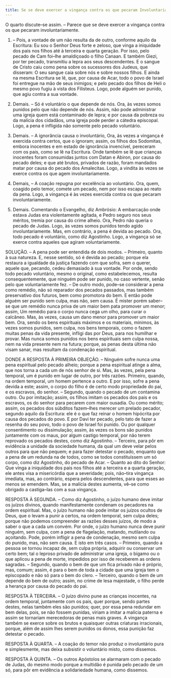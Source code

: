 ```yaml
---
title: Se se deve exercer a vingança contra os que pecaram Involuntariamente
---
```


O quarto discute–se assim. – Parece que se deve exercer a vingança contra os que pecaram involuntariamente.  

1. – Pois, a vontade de um não resulta da de outro, conforme aquilo da Escritura: Eu sou o Senhor Deus forte e zeloso, que vinga a iniquidade dos pais nos filhos até à terceira e quarta geração. Por isso, pelo pecado de Cam foi–lhe amaldiçoado o filho Canaan. E também Giezi, por ter pecado, transmitiu a lepra aos seus descendentes. E o sangue de Cristo caiu como pena sobre os sucessores dos Judeus, que disseram: O seu sangue caia sobre nós e sobre nossos filhos. E ainda na mesma Escritura se lê, que, por causa de Acar, todo o povo de Israel foi entregue na mão de seus inimigos; e pelo pecado dos filhos de Heli o mesmo povo fugiu à vista dos Filisteus. Logo, pode alguém ser punido, que agiu contra a sua vontade.  

2. Demais. – Só é voluntário o que depende de nós. Ora, às vezes somos punidos pelo que não depende de nós. Assim, não pode administrar uma igreja quem está contaminado de lepra; e por causa da pobreza ou da malícia dos cidadãos, uma igreja pode perder a cátedra episcopal. Logo, a pena é infligida não somente pelo pecado voluntário.  

3. Demais. – A ignorância causa o involuntário, Ora, às vezes a vingança é exercida contra certos, que o ignoram; assim, os filhos dos Sodomitas, embora inocentes e em estado de ignorância invencível, pereceram com os pais, como se lê na Escritura. Onde também se lê que crianças inocentes foram consumidas juntos com Datan e Abiron, por causa do pecado deles; e que até brutos, privados de razão, foram mandados matar por causa do pecado dos Amalecitas. Logo, a vindita às vezes se exerce contra os que agem involuntariamente.  

4. Demais, – A coação repugna por excelência ao voluntário. Ora, quem, coagido pelo temor, comete um pecado, nem por isso escapa ao reato da pena. Logo, a vingança é às vezes exercida contra os que pecaram involuntariamente.  

5. Demais. Comentando o Evangelho, diz Ambrósio: A embarcação onde estava Judas era violentamente agitada, e Pedro seguro nos seus méritos, tremia por causa do crime alheio. Ora, Pedro não queria o pecado de Judas. Logo, às vezes somos punidos tendo agido involuntariamente.  Mas, em contrário, a pena é devida ao pecado. Ora, todo pecado é voluntário, como diz Agostinho. Logo, a vingança só se exerce contra aqueles que agiram voluntariamente.  

SOLUÇÃO. – A pena pode ser entendida de dois modos. – Primeiro, quanto à sua natureza. E, nesse sentido, só é devida ao pecado; porque ela restaura a igualdade da justiça fazendo com que sofra, sem o querer, aquele que, pecando, cedeu demasiado à sua vontade. Por onde, sendo todo pecado voluntário, mesmo o original, como estabelecemos, resulta consequentemente, que ninguém pode ser punido, no caso vertente, senão pelo que voluntariamente fez. – De outro modo, pode–se considerar a pena como remédio, não só reparador dos pecados passados, mas também preservativo dos futuros, bem como promotora do bem. E então pode alguém ser punido sem culpa, mas não, sem causa. É mister porém saber–se que um remédio nunca priva de um maior bem pata promover um menor; assim, Um remédio para o corpo nunca cega um olho, para curar o calcâneo. Mas, às vezes, causa um dano menor para promover um maior bem. Ora, sendo os bens espirituais máximos e os materiais, mínimos, às vezes somos punidos, sem culpa, nos bens temporais, como o fazem muitas penas da vida presente, infligi das por Deus, para nos humilhar e provar. Mas nunca somos punidos nos bens espirituais sem culpa nossa, nem na vida presente nem na futura; porque, as penas desta última não visam sanar, mas resultam da condenação espiritual.  

DONDE A RESPOSTA À PRIMEIRA OBJEÇÃO. – Ninguém sofre nunca uma pena espiritual pelo pecado alheio; porque a pena espiritual atinge a alma, que nos torna a cada um de nós senhor de si. Mas, às vezes, pela pena temporal, um é punido em lugar de outro, por três razões. Primeiro, quando, na ordem temporal, um homem pertence a outro. E por isso, sofre a pena devida a este; assim, o corpo do filho é de certo modo propriedade do pai, e os escravos, do senhor. – Segundo, quando o pecado de um contamina outro. Ou por imitação; assim, os filhos imitam os pecados dos pais e os escravos, os do senhor para pecarem com maior ousadia. Ou como mérito; assim, os pecados dos súbditos fazem–lhes merecer um prelado pecador, segundo aquilo da Escritura: ele é o que faz reinar o homem hipócrita por causa dos pecados do povo. E por Davi ter pecado, pelo tato de fazer a resenha do seu povo, todo o povo de Israel foi punido. Ou por qualquer consentimento ou dissimulação; assim, às vezes os bons são punidos juntamente com os maus, por algum castigo temporal, por não terem reprovado os pecados destes, como diz Agostinho. – Terceiro, para pôr em evidência a unidade da sociedade humana, da qual um deve velar pelos outros para que não pequem; e para fazer detestar o pecado, enquanto que a pena de um redunda na de todos, como se todos constituíssem um só corpo, como diz Agostinho, do pecado de Acar. – Quanto ao dito do Senhor: Que vinga a iniquidade dos pais nos filhos até a terceira e a quarta geração, ele antes visa a misericórdia que a severidade; pois, não–tira vingança imediata, mas, ao contrário, espera pelos descendentes, para que esses ao menos se emendem. Mas, se a malícia destes aumenta, vê–se como obrigado a castiga–Ias com a sua vingança.  

RESPOSTA À SEGUNDA. – Como diz Agostinho, o juízo humano deve imitar os juízos divinos, quando manifestamente condenam os pecadores na ordem espiritual. Mas, o juízo humano não pode imitar os juízos ocultos de Deus, que o levam a punir a certos, na ordem temporal, sem culpa deles; porque não podemos compreender as razões desses juízos, de modo a saber o que a cada um convém. Por onde, o juízo humano nunca deve punir ninguém, sem culpa, com a pena de flagelação, matando, mutilando ou açoitando. Pode, porém infligir a pena de condenação, mesmo sem culpa do punido, mas, não sem causa. E isto em três casos. – Primeiro, quando a pessoa se tornou incapaz de, sem culpa própria, adquirir ou conservar um certo bem; tal o leproso privado de administrar uma igreja, o bígamo ou o que aplicou a pena de morte, impedidos por isso de receberem as ordens sagradas. – Segundo, quando o bem de que um fica privado não é próprio, mas, comum; assim, é para o bem de toda a cidade que uma igreja tem o episcopado e não só para o bem do clero. – Terceiro, quando o bem de um depende do bem de outro; assim, no crime de lesa majestade, o filho perde a herança por causa do pecado do pai.  

RESPOSTA À TERCEIRA. – O juízo divino pune as crianças inocentes, na ordem temporal, juntamente com os pais, quer porque, sendo partes destes, nelas também eles são punidos; quer, por essa pena redundar em bem delas, pois, se não fossem punidas, viriam a imitar a malícia paterna e assim se tornariam merecedoras de penas mais graves. A vingança também se exerce sobre os brutos e quaisquer outras criaturas irracionais, porque, além de assim lhes serem punidos os donos, essa punição faz detestar o pecado.  

RESPOSTA À QUARTA. – A coação do temor não produz o involuntário pura e simplesmente, mas deixa subsistir o voluntário misto, como dissemos.  

RESPOSTA À QUINTA. – Os outros Apóstolos se alarmaram com o pecado de Judas, do mesmo modo porque a multidão é punida pelo pecado de um só, para pôr em evidência a solidariedade humana, como dissemos.
